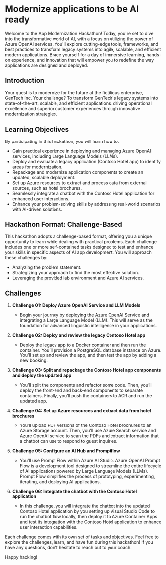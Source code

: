 # Modernize applications to be AI ready

Welcome to the App Modernization Hackathon! Today, you're set to dive into the transformative world of AI, with a focus on utilizing the power of Azure OpenAI services. You'll explore cutting-edge tools, frameworks, and best practices to transform legacy systems into agile, scalable, and efficient modern applications. Brace yourself for a day of immersive learning, hands-on experience, and innovation that will empower you to redefine the way applications are designed and deployed.

## Introduction

Your quest is to modernize for the future at the fictitious enterprise, GenTech Inc. Your challenge? To transform GenTech's legacy systems into state-of-the-art, scalable, and efficient applications, driving operational excellence and superior customer experiences through innovative modernization strategies.

## Learning Objectives

By participating in this hackathon, you will learn how to:

- Gain practical experience in deploying and managing Azure OpenAI services, including Large Language Models (LLMs).
- Deploy and evaluate a legacy application (Contoso Hotel app) to identify areas for modernization.
- Repackage and modernize application components to create an updated, scalable deployment.
- Set up Azure resources to extract and process data from external sources, such as hotel brochures.
- Seamlessly integrate a chatbot with the Contoso Hotel application for enhanced user interactions.
- Enhance your problem-solving skills by addressing real-world scenarios with AI-driven solutions.

## Hackathon Format: Challenge-Based
This hackathon adopts a challenge-based format, offering you a unique opportunity to learn while dealing with practical problems. Each challenge includes one or more self-contained tasks designed to test and enhance your skills in specific aspects of AI app development. You will approach these challenges by:

- Analyzing the problem statement.
- Strategizing your approach to find the most effective solution.
- Leveraging the provided lab environment and Azure AI services.

## Challenges

1. **Challenge 01: Deploy Azure OpenAI Service and LLM Models**
   - Begin your journey by deploying the Azure OpenAI Service and integrating a Large Language Model (LLM). This will serve as the foundation for advanced linguistic intelligence in your applications.

1. **Challenge 02: Deploy and review the legacy Contoso Hotel app**
   -  Deploy the legacy app to a Docker container and then run the container. You’ll provision a PostgreSQL database instance on Azure. You’ll set up and review the app, and then test the app by adding a new booking.

1. **Challenge 03: Split and repackage the Contoso Hotel app components and deploy the updated app**
   - You’ll split the components and refactor some code. Then, you’ll deploy the front-end and back-end components to separate containers. Finally, you’ll push the containers to ACR and run the updated app.   

1. **Challenge 04: Set up Azure resources and extract data from hotel brochures**
   - You’ll upload PDF versions of the Contoso Hotel brochures to an Azure Storage account. Then, you’ll use Azure Search service and Azure OpenAI service to scan the PDFs and extract information that a chatbot can use to respond to guest inquiries.

1. **Challenge 05: Configure an AI Hub and Promptflow**
   - You’ll use Prompt Flow within Azure AI Studio. Azure OpenAI Prompt Flow is a development tool designed to streamline the entire lifecycle of AI applications powered by Large Language Models (LLMs). Prompt Flow simplifies the process of prototyping, experimenting, iterating, and deploying AI applications.   

1. **Challenge 06: Integrate the chatbot with the Contoso Hotel application**   
   - In this challenge, you will integrate the chatbot into the updated Contoso Hotel application by you setting up Visual Studio Code to run the chatbot flow locally, then deploy it to Azure Container Apps and test its integration with the Contoso Hotel application to enhance user interaction capabilities.

Each challenge comes with its own set of tasks and objectives. Feel free to explore the challenges, learn, and have fun during this hackathon! If you have any questions, don't hesitate to reach out to your coach.

Happy hacking!   


